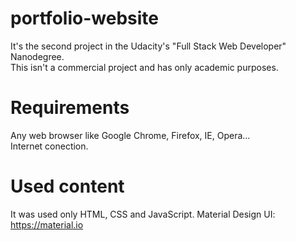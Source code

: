 # portfolio-website
It's the second project in the Udacity's "Full Stack Web Developer" Nanodegree. \
This isn't a commercial project and has only academic purposes.

# Requirements
Any web browser like Google Chrome, Firefox, IE, Opera... \
Internet conection.

# Used content
It was used only HTML, CSS and JavaScript.
Material Design UI: https://material.io
